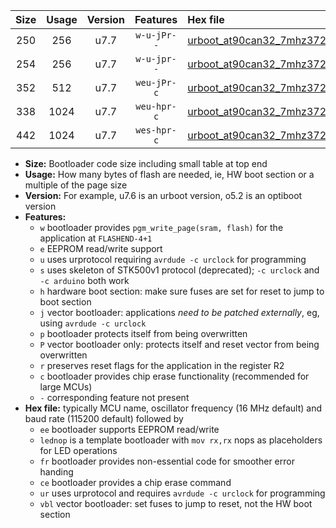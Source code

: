 |Size|Usage|Version|Features|Hex file|
|:-:|:-:|:-:|:-:|:--|
|250|256|u7.7|`w-u-jPr--`|[urboot_at90can32_7mhz3728_57600bps_lednop_ur_vbl.hex](https://raw.githubusercontent.com/stefanrueger/urboot.hex/main/mcus/at90can32/fcpu_7mhz3728/57600_bps/urboot_at90can32_7mhz3728_57600bps_lednop_ur_vbl.hex)|
|254|256|u7.7|`w-u-jpr--`|[urboot_at90can32_7mhz3728_57600bps_lednop_fr_ur_vbl.hex](https://raw.githubusercontent.com/stefanrueger/urboot.hex/main/mcus/at90can32/fcpu_7mhz3728/57600_bps/urboot_at90can32_7mhz3728_57600bps_lednop_fr_ur_vbl.hex)|
|352|512|u7.7|`weu-jPr-c`|[urboot_at90can32_7mhz3728_57600bps_ee_lednop_fr_ce_ur_vbl.hex](https://raw.githubusercontent.com/stefanrueger/urboot.hex/main/mcus/at90can32/fcpu_7mhz3728/57600_bps/urboot_at90can32_7mhz3728_57600bps_ee_lednop_fr_ce_ur_vbl.hex)|
|338|1024|u7.7|`weu-hpr-c`|[urboot_at90can32_7mhz3728_57600bps_ee_lednop_fr_ce_ur.hex](https://raw.githubusercontent.com/stefanrueger/urboot.hex/main/mcus/at90can32/fcpu_7mhz3728/57600_bps/urboot_at90can32_7mhz3728_57600bps_ee_lednop_fr_ce_ur.hex)|
|442|1024|u7.7|`wes-hpr-c`|[urboot_at90can32_7mhz3728_57600bps_ee_lednop_fr_ce.hex](https://raw.githubusercontent.com/stefanrueger/urboot.hex/main/mcus/at90can32/fcpu_7mhz3728/57600_bps/urboot_at90can32_7mhz3728_57600bps_ee_lednop_fr_ce.hex)|

- **Size:** Bootloader code size including small table at top end
- **Usage:** How many bytes of flash are needed, ie, HW boot section or a multiple of the page size
- **Version:** For example, u7.6 is an urboot version, o5.2 is an optiboot version
- **Features:**
  + `w` bootloader provides `pgm_write_page(sram, flash)` for the application at `FLASHEND-4+1`
  + `e` EEPROM read/write support
  + `u` uses urprotocol requiring `avrdude -c urclock` for programming
  + `s` uses skeleton of STK500v1 protocol (deprecated); `-c urclock` and `-c arduino` both work
  + `h` hardware boot section: make sure fuses are set for reset to jump to boot section
  + `j` vector bootloader: applications *need to be patched externally*, eg, using `avrdude -c urclock`
  + `p` bootloader protects itself from being overwritten
  + `P` vector bootloader only: protects itself and reset vector from being overwritten
  + `r` preserves reset flags for the application in the register R2
  + `c` bootloader provides chip erase functionality (recommended for large MCUs)
  + `-` corresponding feature not present
- **Hex file:** typically MCU name, oscillator frequency (16 MHz default) and baud rate (115200 default) followed by
  + `ee` bootloader supports EEPROM read/write
  + `lednop` is a template bootloader with `mov rx,rx` nops as placeholders for LED operations
  + `fr` bootloader provides non-essential code for smoother error handing
  + `ce` bootloader provides a chip erase command
  + `ur` uses urprotocol and requires `avrdude -c urclock` for programming
  + `vbl` vector bootloader: set fuses to jump to reset, not the HW boot section
